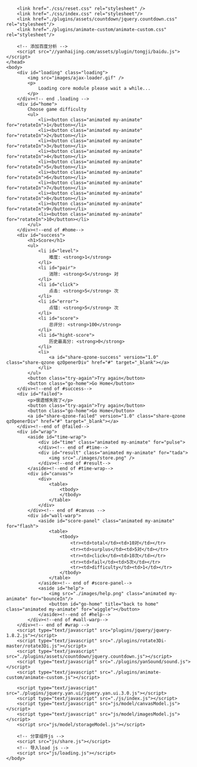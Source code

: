 
<!DOCTYPE html>
<html lang="zh-CN" manifest="index.manifest">
	<head>
		<meta charset="UTF-8" />
		<title>Picture Game</title>
    <link rel="shortcut icon" href="images/fan.gif" />
		<!--[if lt IE 9]>
			<script src="js/html5.js"></script>
		<![endif]-->

		<link href="./css/reset.css" rel="stylesheet" />
		<link href="./css/index.css" rel="stylesheet"/>
		<link href="./plugins/assets/countdown/jquery.countdown.css" rel="stylesheet"/>
		<link href="./plugins/animate-custom/animate-custom.css" rel="stylesheet"/>
		
		<!-- 添加百度分析 -->
		<script src="//yanhaijing.com/assets/plugin/tongji/baidu.js"></script>
	</head>
	<body>
		<div id="loading" class="loading">			
			<img src="images/ajax-loader.gif" />
			<p>
				Loading core module please wait a while...
			</p>
		</div><!-- end .loading -->
		<div id="home">
			Choose game difficulty
			<ul>
				<li><button class="animated my-animate" for="rotateIn">1</button></li>
				<li><button class="animated my-animate" for="rotateIn">2</button></li>
				<li><button class="animated my-animate" for="rotateIn">3</button></li>
				<li><button class="animated my-animate" for="rotateIn">4</button></li>
				<li><button class="animated my-animate" for="rotateIn">5</button></li>
				<li><button class="animated my-animate" for="rotateIn">6</button></li>
				<li><button class="animated my-animate" for="rotateIn">7</button></li>
				<li><button class="animated my-animate" for="rotateIn">8</button></li>
				<li><button class="animated my-animate" for="rotateIn">9</button></li>
				<li><button class="animated my-animate" for="rotateIn">10</button></li>
			</ul>
		</div><!--end of #home-->
		<div id="success">
			<h1>Score</h1>
			<ul>
				<li id="level">
					难度: <strong>1</strong>
				</li>
				<li id="pair">
					消除: <strong>5</strong> 对
				</li>
				<li id="click">
					点击: <strong>5</strong> 次
				</li>
				<li id="error">
					点错: <strong>5</strong> 次
				</li>
				<li id="score">
					总评分: <strong>100</strong>
				</li>
				<li id="hight-score">
					历史最高分: <strong>0</strong>
				</li>
				<li>
					<a id="share-qzone-success" version="1.0" class="share-qzone qzOpenerDiv" href="#" target="_blank"></a>
				</li>
			</ul>
			<button class="try-again">Try again</button>
			<button class="go-home">Go Home</button>
		</div><!--end of #success-->
		<div id="failed">
			<p>很遗憾失败了</p>						
			<button class="try-again">Try again</button>
			<button class="go-home">Go Home</button>
			<a id="share-qzone-failed" version="1.0" class="share-qzone qzOpenerDiv" href="#" target="_blank"></a>				
		</div><!--end of @failed-->
		<div id="wrap">
			<aside id="time-wrap">
				<div id="time" class="animated my-animate" for="pulse">
				</div><!-- end of #time-->
				<div id="result" class="animated my-animate" for="tada">
					<img src="./images/store.png" />
				</div><!--end of #result-->
			</aside><!--end of #time-wrap-->
			<div id="canvas">
				<div>
					<table>
						<tbody>
						</tbody>					
					</table>
				</div>
			</div><!-- end of #canvas -->
			<div id="wall-warp">
				<aside id="score-panel" class="animated my-animate" for="flash">
					<table>
						<tbody>							
							<tr><td>total</td><td>10对</td></tr>
							<tr><td>surplus</td><td>5对</td></tr>
							<tr><td>click</td><td>10次</td></tr>
							<tr><td>fail</td><td>5次</td></tr>
							<tr><td>difficulty</td><td>1</td></tr>
						</tbody>
					</table>
				</aside><!-- end of #score-panel-->
				<aside id="help">
					<img src="./images/help.png" class="animated my-animate" for="bounceIn"/>
					<button id="go-home" title="back to home" class="animated my-animate" for="wiggle"></button>
				</aside><!--end of #help-->
			</div><!--end of #wall-warp-->
		</div><!-- end of #wrap -->
		<script type="text/javascript" src="plugins/jquery/jquery-1.8.2.js"></script>
		<script type="text/javascript" src="./plugins/rotate3Di-master/rotate3Di.js"></script>
		<script type="text/javascript" src="./plugins/assets/countdown/jquery.countdown.js"></script>
		<script type="text/javascript" src="./plugins/yanSound/sound.js"></script>
		<script type="text/javascript" src="./plugins/animate-custom/animate-custom.js"></script>
		
		<script type="text/javascript" src="./plugins/jquery.yan.ui/jquery.yan.ui.3.0.js"></script>
		<script type="text/javascript" src="./js/index.js"></script>
		<script type="text/javascript" src="js/model/canvasModel.js"></script>
		<script type="text/javascript" src="js/model/imagesModel.js"></script>
		<script src="js/model/storageModel.js"></script>
		
		<!-- 分享组件js -->
		<script src="js/share.js"></script>
		<!-- 导入load js -->
		<script src="js/loading.js"></script>				
	</body>	
</html>
